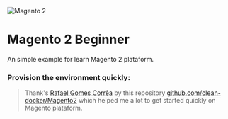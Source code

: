 ![Magento 2](https://cdn.rawgit.com/rafaelstz/magento2-snippets-visualstudio/master/images/icon.png)

#  Magento 2 Beginner

An simple example for learn Magento 2 plataform.

### Provision the environment quickly:
 > Thank's [Rafael Gomes Corrêa](https://github.com/rafaelstz) by this repository [github.com/clean-docker/Magento2](https://github.com/clean-docker/Magento2) 
 which helped me a lot to get started quickly on Magento plataform.
 